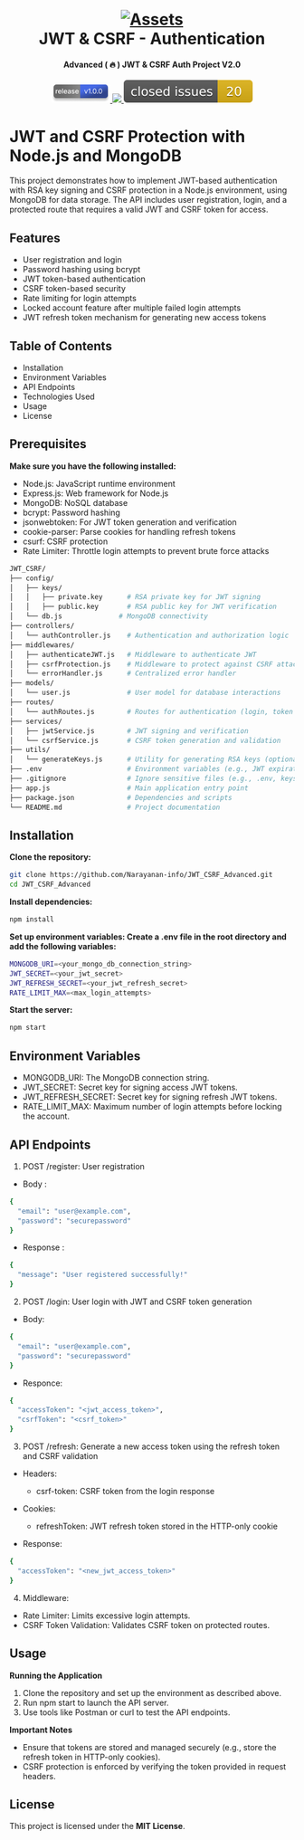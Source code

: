 <h1 align="center">
  <br>
  <a href="#"><img src="assets/jwt_csrf.png" alt="Assets"></a>
  <br>
  JWT & CSRF - Authentication 
  <br>
</h1>

<h4 align="center">Advanced ( 🔥 ) JWT & CSRF Auth Project V2.0</h4>  

<p align="center">
  <a href="#">
    <img src="assets/Frame 1.png">
  </a>
  <a href="#">
    <img src="https://img.shields.io/travis/com/s0md3v/XSStrike.svg">
  </a>
  <a href="#">
      <img src="https://github.com/Narayanan-info/Redir_X/blob/5b15405191648c6887a2876b603231f2ae41be1a/Assets/closed_issues.svg">
  </a>
</p>

# JWT and CSRF Protection with Node.js and MongoDB

This project demonstrates how to implement JWT-based authentication with RSA key signing and CSRF protection in a Node.js environment, using MongoDB for data storage. The API includes user registration, login, and a protected route that requires a valid JWT and CSRF token for access.

## Features
* User registration and login
* Password hashing using bcrypt
* JWT token-based authentication
* CSRF token-based security
* Rate limiting for login attempts
* Locked account feature after multiple failed login attempts
* JWT refresh token mechanism for generating new access tokens

## Table of Contents

* Installation
* Environment Variables
* API Endpoints
* Technologies Used
* Usage
* License

## Prerequisites
**Make sure you have the following installed:**

* Node.js: JavaScript runtime environment
* Express.js: Web framework for Node.js
* MongoDB: NoSQL database
* bcrypt: Password hashing
* jsonwebtoken: For JWT token generation and verification
* cookie-parser: Parse cookies for handling refresh tokens
* csurf: CSRF protection
* Rate Limiter: Throttle login attempts to prevent brute force attacks

```bash
JWT_CSRF/
├── config/
│   ├── keys/
│   │   ├── private.key      # RSA private key for JWT signing
│   │   ├── public.key       # RSA public key for JWT verification
│   └── db.js              # MongoDB connectivity
├── controllers/
│   └── authController.js    # Authentication and authorization logic
├── middlewares/
│   ├── authenticateJWT.js   # Middleware to authenticate JWT
│   ├── csrfProtection.js    # Middleware to protect against CSRF attacks
│   └── errorHandler.js      # Centralized error handler
├── models/
│   └── user.js              # User model for database interactions
├── routes/
│   └── authRoutes.js        # Routes for authentication (login, token generation)
├── services/
│   ├── jwtService.js        # JWT signing and verification
│   └── csrfService.js       # CSRF token generation and validation
├── utils/
│   └── generateKeys.js      # Utility for generating RSA keys (optional)
├── .env                     # Environment variables (e.g., JWT expiration, secret keys)
├── .gitignore               # Ignore sensitive files (e.g., .env, keys)
├── app.js                   # Main application entry point
├── package.json             # Dependencies and scripts
└── README.md                # Project documentation 
```

## Installation

**Clone the repository:**
```bash
git clone https://github.com/Narayanan-info/JWT_CSRF_Advanced.git
cd JWT_CSRF_Advanced
```
**Install dependencies:**

```bash
npm install
```
**Set up environment variables: Create a .env file in the root directory and add the following variables:**

```bash
MONGODB_URI=<your_mongo_db_connection_string>
JWT_SECRET=<your_jwt_secret>
JWT_REFRESH_SECRET=<your_jwt_refresh_secret>
RATE_LIMIT_MAX=<max_login_attempts>
```
**Start the server:**

```bash
npm start
```
## Environment Variables

* MONGODB_URI: The MongoDB connection string.
* JWT_SECRET: Secret key for signing access JWT tokens.
* JWT_REFRESH_SECRET: Secret key for signing refresh JWT tokens.
* RATE_LIMIT_MAX: Maximum number of login attempts before locking the account.

## API Endpoints

1. POST /register: User registration

* Body :

```bash
{
  "email": "user@example.com",
  "password": "securepassword"
}

```
* Response :

```bash
{
  "message": "User registered successfully!"
}
```

2. POST /login: User login with JWT and CSRF token generation

* Body:

```bash
{
  "email": "user@example.com",
  "password": "securepassword"
}
```

* Responce:

```bash
{
  "accessToken": "<jwt_access_token>",
  "csrfToken": "<csrf_token>"
}
```

3. POST /refresh: Generate a new access token using the refresh token and CSRF validation

* Headers:
    * csrf-token: CSRF token from the login response

* Cookies:
    * refreshToken: JWT refresh token stored in the HTTP-only cookie

* Response:

```bash
{
  "accessToken": "<new_jwt_access_token>"
}
```

4. Middleware:

* Rate Limiter: Limits excessive login attempts.
* CSRF Token Validation: Validates CSRF token on protected routes.

## Usage

**Running the Application**

1. Clone the repository and set up the environment as described above.
2. Run npm start to launch the API server.
3. Use tools like Postman or curl to test the API endpoints.

**Important Notes**

* Ensure that tokens are stored and managed securely (e.g., store the refresh token in HTTP-only cookies).
* CSRF protection is enforced by verifying the token provided in request headers.


## License

This project is licensed under the **MIT License**.